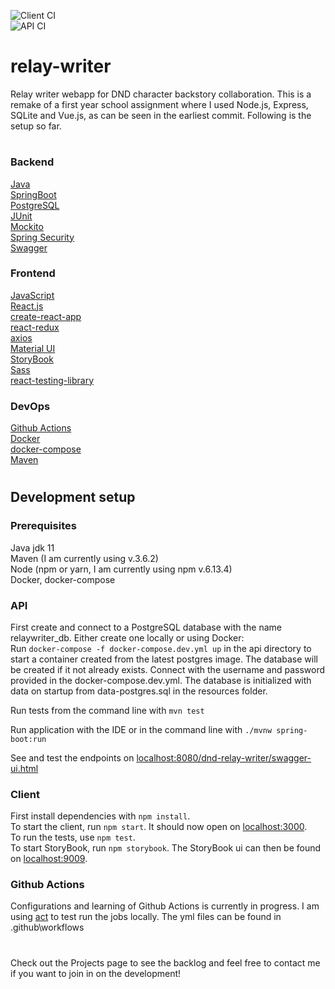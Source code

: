 ![Client CI](https://github.com/MelindaSW/relay-writer/workflows/Client%20CI/badge.svg?branch=develop)  
![API CI](https://github.com/MelindaSW/relay-writer/workflows/API%20CI/badge.svg?branch=develop)

# relay-writer

Relay writer webapp for DND character backstory collaboration. This is a remake of a first year school assignment where I used Node.js, Express, SQLite and Vue.js, as can be seen in the earliest commit. Following is the setup so far.

#

### Backend

[Java](https://www.java.com/en/)  
[SpringBoot](https://spring.io/projects/spring-boot)  
[PostgreSQL](https://www.postgresql.org/)  
[JUnit](https://junit.org/junit5/)  
[Mockito](https://site.mockito.org/)  
[Spring Security](https://spring.io/projects/spring-security)  
[Swagger](https://swagger.io/)

### Frontend

[JavaScript](https://www.javascript.com/)  
[React.js](https://reactjs.org/)  
[create-react-app](https://github.com/facebook/create-react-app)  
[react-redux](https://react-redux.js.org/)  
[axios](https://github.com/axios/axios)  
[Material UI](https://material-ui.com/)  
[StoryBook](https://storybook.js.org/)  
[Sass](https://sass-lang.com/)  
[react-testing-library](https://testing-library.com/docs/react-testing-library/intro/)

### DevOps

[Github Actions](https://docs.github.com/en/free-pro-team@latest/actions)  
[Docker](https://www.docker.com/)  
[docker-compose](https://docs.docker.com/compose/)  
[Maven](https://maven.apache.org/)

#

## Development setup

### Prerequisites

Java jdk 11  
Maven (I am currently using v.3.6.2)  
Node (npm or yarn, I am currently using npm v.6.13.4)  
Docker, docker-compose

### API

First create and connect to a PostgreSQL database with the name relaywriter_db. Either create one locally or using Docker:  
Run `docker-compose -f docker-compose.dev.yml up` in the api directory to start a container created from the latest postgres image. The database will be created if it not already exists.
Connect with the username and password provided in the docker-compose.dev.yml.
The database is initialized with data on startup from data-postgres.sql in the resources folder.

Run tests from the command line with `mvn test`

Run application with the IDE or in the command line with `./mvnw spring-boot:run`

See and test the endpoints on [localhost:8080/dnd-relay-writer/swagger-ui.html]()

### Client

First install dependencies with `npm install`.  
To start the client, run `npm start`. It should now open on [localhost:3000]().  
To run the tests, use `npm test`.  
To start StoryBook, run `npm storybook`. The StoryBook ui can then be found on [localhost:9009]().

### Github Actions

Configurations and learning of Github Actions is currently in progress. I am using [act](https://github.com/nektos/act) to test run the jobs locally. The yml files can be found in .github\workflows

#

Check out the Projects page to see the backlog and feel free to contact me if you want to join in on the development!
